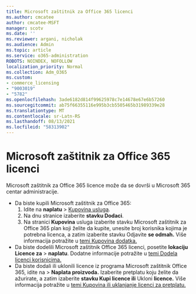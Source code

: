 ```yaml
---
title: Microsoft zaštitnik za Office 365 licenci
ms.author: cmcatee
author: cmcatee-MSFT
manager: scotv
ms.date: ''
ms.reviewer: argani, nicholak
ms.audience: Admin
ms.topic: article
ms.service: o365-administration
ROBOTS: NOINDEX, NOFOLLOW
localization_priority: Normal
ms.collection: Adm_O365
ms.custom:
- commerce_licensing
- "9003019"
- "5782"
ms.openlocfilehash: 3ade6182d814f99625978c7e14678e67e6b57260
ms.sourcegitcommit: ab75f66355116e995b3cb5505465b31989339e28
ms.translationtype: MT
ms.contentlocale: sr-Latn-RS
ms.lasthandoff: 08/13/2021
ms.locfileid: "58313902"
---
```

# <a name="microsoft-defender-for-office-365-license-management"></a>Microsoft zaštitnik za Office 365 licenci

Microsoft zaštitnik za Office 365 licence može da se dovrši u Microsoft 365 centar administracije.

- Da biste kupili Microsoft zaštitnik za Office 365:
    1. Idite na **naplatu**  >  [Kupovina usluga](https://go.microsoft.com/fwlink/p/?linkid=868433).
    2. Na dnu stranice izaberite **stavku Dodaci**.
    3. Na stranici **Kupovina** usluga izaberite stavku Microsoft zaštitnik za Office 365 plan koji želite da kupite, unesite broj korisnika kojima je potrebna licenca, a zatim izaberite stavku Odjavite **se odmah.** Više informacija potražite u [temi Kupovina dodatka.](https://docs.microsoft.com/microsoft-365/commerce/buy-or-edit-an-add-on)
- Da biste dodelili Microsoft zaštitnik Office 365 licenci, posetite **lokaciju Licence za**  >  **naplatu**. Dodatne informacije potražite u [temi Dodela licenci korisnicima.](https://docs.microsoft.com/microsoft-365/admin/manage/assign-licenses-to-users)
- Da biste dodali ili uklonili licence iz programa Microsoft zaštitnik Office 365, idite na  >  **Naplata proizvoda.** Izaberite pretplatu koju želite da ažurirate, a zatim izaberite **stavku Kupi licence ili** Ukloni **licence.** Više informacija potražite u [temi Kupovina ili uklanjanje licenci za pretplatu.](https://docs.microsoft.com/microsoft-365/commerce/licenses/buy-licenses)